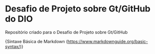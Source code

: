 # Desafio de Projeto sobre Gt/GitHub do DIO
Repositório criado para o Desafio de Projeto sobre Gt/GitHub

{Sintaxe Básica de Markdown (https://www.markdownguide.org/basic-syntax/)}
